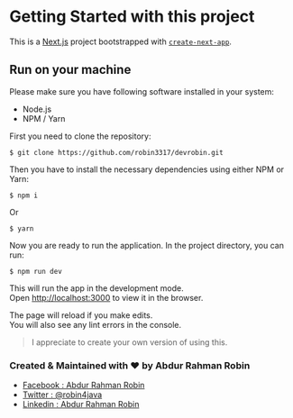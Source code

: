 # Getting Started with this project

This is a [Next.js](https://nextjs.org/) project bootstrapped with [`create-next-app`](https://github.com/vercel/next.js/tree/canary/packages/create-next-app).

## Run on your machine

Please make sure you have following software installed in your system:

- Node.js
- NPM / Yarn

First you need to clone the repository:

```
$ git clone https://github.com/robin3317/devrobin.git
```

Then you have to install the necessary dependencies using either NPM or Yarn:

```
$ npm i
```

Or

```
$ yarn
```

Now you are ready to run the application. In the project directory, you can run:

```
$ npm run dev
```

This will run the app in the development mode.\
Open [http://localhost:3000](http://localhost:3000) to view it in the browser.

The page will reload if you make edits.\
You will also see any lint errors in the console.

> I appreciate to create your own version of using this.

### Created & Maintained with :heart: by Abdur Rahman Robin

- [Facebook : Abdur Rahman Robin](https://www.facebook.com/robin4java)
- [Twitter : @robin4java](https://twitter.com/robin4java)
- [Linkedin : Abdur Rahman Robin](https://www.linkedin.com/in/robin4java/)
